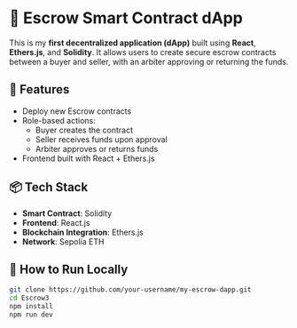 # 🧾 Escrow Smart Contract dApp

This is my **first decentralized application (dApp)** built using **React**, **Ethers.js**, and **Solidity**. It allows users to create secure escrow contracts between a buyer and seller, with an arbiter approving or returning the funds.

## 🚀 Features

- Deploy new Escrow contracts
- Role-based actions:
  - Buyer creates the contract
  - Seller receives funds upon approval
  - Arbiter approves or returns funds
- Frontend built with React + Ethers.js

## 📦 Tech Stack

- **Smart Contract**: Solidity
- **Frontend**: React.js
- **Blockchain Integration**: Ethers.js
- **Network**: Sepolia ETH

## 🧪 How to Run Locally

```bash
git clone https://github.com/your-username/my-escrow-dapp.git
cd Escrow3
npm install
npm run dev

